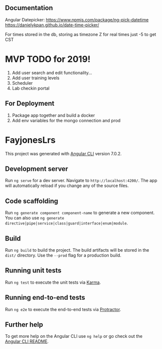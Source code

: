 ## Documentation
Angular
Datepicker: https://www.npmjs.com/package/ng-pick-datetime
            https://danielykpan.github.io/date-time-picker/





For times stored in the db, storing as timezone Z
    for real times just -5 to get CST

# MVP TODO for 2019!

1. Add user search and edit functionality...
2. Add user training levels
3. Scheduler
4. Lab checkin portal

## For Deployment
1. Package app together and build a docker
2. Add env variables for the mongo connection and prod









# FayjonesLrs

This project was generated with [Angular CLI](https://github.com/angular/angular-cli) version 7.0.2.

## Development server

Run `ng serve` for a dev server. Navigate to `http://localhost:4200/`. The app will automatically reload if you change any of the source files.

## Code scaffolding

Run `ng generate component component-name` to generate a new component. You can also use `ng generate directive|pipe|service|class|guard|interface|enum|module`.

## Build

Run `ng build` to build the project. The build artifacts will be stored in the `dist/` directory. Use the `--prod` flag for a production build.

## Running unit tests

Run `ng test` to execute the unit tests via [Karma](https://karma-runner.github.io).

## Running end-to-end tests

Run `ng e2e` to execute the end-to-end tests via [Protractor](http://www.protractortest.org/).

## Further help

To get more help on the Angular CLI use `ng help` or go check out the [Angular CLI README](https://github.com/angular/angular-cli/blob/master/README.md).
